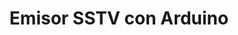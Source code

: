 ---
layout: post
published: true
title: "Emisor SSTV con Arduino"

image: /proyectos/2020-10-26/sstv.jpg

shortdescription: "Creación de un dispositivo portable que envie imagenes en tiempo real moduladas en BLU con la codificación SSTV"

twitter: ""
github: ""
gitea: "https://git.radio.clubs.etsit.upm.es/SSTV-Encoder"
correo: ""
web: ""

category: "sstv"

curso: 18-19
---
